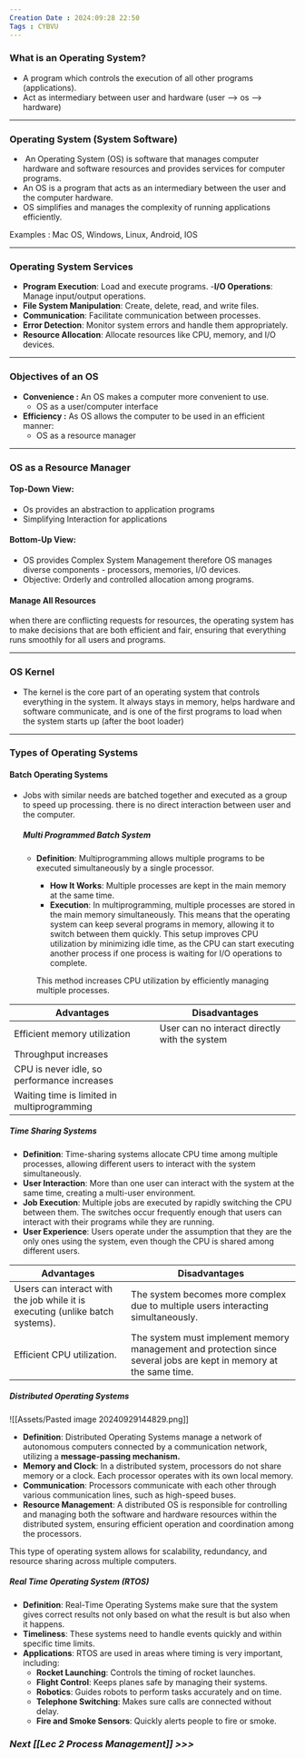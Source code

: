 ```yaml
---
Creation Date : 2024:09:28 22:50
Tags : CYBVU
---
```

### What is an Operating System?
- A program which controls the execution of all other programs (applications).
- Act as intermediary between user and hardware (user --> os --> hardware)

---

### Operating System (System Software)
-  An Operating System (OS) is software that manages computer hardware and software resources and provides services for computer programs.
- An OS is a program that acts as an intermediary between the user and the computer hardware.
- OS simplifies and manages the complexity of running applications efficiently.

Examples : Mac OS, Windows, Linux, Android, IOS

---

### Operating System Services
- **Program Execution**: Load and execute programs.
-**I/O Operations**: Manage input/output operations.
- **File System Manipulation**: Create, delete, read, and write files.
- **Communication**: Facilitate communication between processes.
- **Error Detection**: Monitor system errors and handle them appropriately.
- **Resource Allocation**: Allocate resources like CPU, memory, and I/O devices.

---
### Objectives of an OS
- **Convenience :** An OS makes a computer more convenient to use.
	- OS as a user/computer interface
- **Efficiency :** As OS allows the computer to be used in an efficient manner:
	- OS as a resource manager

---
### OS as a Resource Manager
#### Top-Down View:
- Os provides an abstraction to application programs 
- Simplifying Interaction for applications

#### Bottom-Up View:
- OS provides Complex System Management therefore OS manages diverse components - processors, memories, I/O devices.
-  Objective: Orderly and controlled allocation among programs.

#### Manage All Resources 
when there are conflicting requests for resources, the operating system has to make decisions that are both efficient and fair, ensuring that everything runs smoothly for all users and programs.

---
### OS Kernel
- The kernel is the core part of an operating system that controls everything in the system. It always stays in memory, helps hardware and software communicate, and is one of the first programs to load when the system starts up (after the boot loader)
---
### Types of Operating Systems

#### Batch Operating Systems
- Jobs with similar needs are batched together and executed as a group to speed up processing. there is no direct interaction between user and the computer.
	
	##### Multi Programmed Batch System
	- **Definition**: Multiprogramming allows multiple programs to be executed simultaneously by a single processor.
		- **How It Works**: Multiple processes are kept in the main memory at the same time.
		- **Execution**: In multiprogramming, multiple processes are stored in the main memory simultaneously. This means that the operating system can keep several programs in memory, allowing it to switch between them quickly. This setup improves CPU utilization by minimizing idle time, as the CPU can start executing another process if one process is waiting for I/O operations to complete.
		
		This method increases CPU utilization by efficiently managing multiple processes.

| **Advantages**                                   | **Disadvantages**                               |
|--------------------------------------------------|-------------------------------------------------|
| Efficient memory utilization                   | User can no interact directly with the system                             |
| Throughput increases                     |                                    |
| CPU is never idle, so performance increases               |                          |
| Waiting time is limited in multiprogramming|            |                                                                    |

##### Time Sharing Systems
- **Definition**: Time-sharing systems allocate CPU time among multiple processes, allowing different users to interact with the system simultaneously.
- **User Interaction**: More than one user can interact with the system at the same time, creating a multi-user environment.
- **Job Execution**: Multiple jobs are executed by rapidly switching the CPU between them. The switches occur frequently enough that users can interact with their programs while they are running.
- **User Experience**: Users operate under the assumption that they are the only ones using the system, even though the CPU is shared among different users.


| **Advantages**                                                        | **Disadvantages**                                                          |
|-----------------------------------------------------------------------|---------------------------------------------------------------------------|
| Users can interact with the job while it is executing (unlike batch systems). | The system becomes more complex due to multiple users interacting simultaneously. |
| Efficient CPU utilization.                                             | The system must implement memory management and protection since several jobs are kept in memory at the same time. |

##### Distributed Operating Systems
![[Assets/Pasted image 20240929144829.png]]
- **Definition**: Distributed Operating Systems manage a network of autonomous computers connected by a communication network, utilizing a **message-passing mechanism.**
- **Memory and Clock**: In a distributed system, processors do not share memory or a clock. Each processor operates with its own local memory.
- **Communication**: Processors communicate with each other through various communication lines, such as high-speed buses.
- **Resource Management**: A distributed OS is responsible for controlling and managing both the software and hardware resources within the distributed system, ensuring efficient operation and coordination among the processors.

This type of operating system allows for scalability, redundancy, and resource sharing across multiple computers.

##### Real Time Operating System (RTOS)
- **Definition**: Real-Time Operating Systems make sure that the system gives correct results not only based on what the result is but also when it happens.
- **Timeliness**: These systems need to handle events quickly and within specific time limits.
- **Applications**: RTOS are used in areas where timing is very important, including:
	- **Rocket Launching**: Controls the timing of rocket launches.
	- **Flight Control**: Keeps planes safe by managing their systems.
	- **Robotics**: Guides robots to perform tasks accurately and on time.
	- **Telephone Switching**: Makes sure calls are connected without delay.
	- **Fire and Smoke Sensors**: Quickly alerts people to fire or smoke.

### *Next [[Lec 2 Process Management]] >>>*
